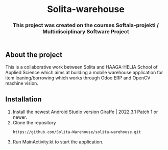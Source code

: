 <div id="top"></div>

<!-- PROJECT LOGO -->
<br />
<div align="center">
  
<h1 align="center">Solita-warehouse</h1>

<h3 align="center">
    This project was created on the courses Softala-projekti / Multidisciplinary Software Project<br />
<br />
</div>

## About the project

This is a collaborative work between Solita and HAAGA-HELIA School of Applied Science which aims at building a mobile warehouse application for item loaning/borrowing which works through Odoo ERP and OpenCV machine vision.

## Installation

1. Install the newest Android Studio version Giraffe | 2022.3.1 Patch 1 or newer.
2. Clone the repository
   ```sh
   https://github.com/Solita-Warehouse/solita-warehouse.git
   ```
3. Run MainActivity.kt to start the application.
